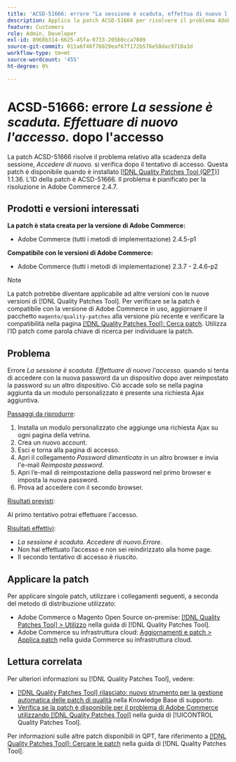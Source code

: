 ```yaml
---
title: 'ACSD-51666: errore "La sessione è scaduta, effettua di nuovo l’accesso." dopo l’accesso'
description: Applica la patch ACSD-51666 per risolvere il problema Adobe Commerce in cui l’errore *La sessione è scaduta. Accedi di nuovo.* si verifica dopo il tentativo di accesso.
feature: Customers
role: Admin, Developer
exl-id: 8968b314-6625-45fa-9733-20560cca7089
source-git-commit: 011a6f46f76029eaf67f172b576e58dac9710a3d
workflow-type: tm+mt
source-wordcount: '455'
ht-degree: 0%

---
```


# ACSD-51666: errore *La sessione è scaduta. Effettuare di nuovo l&#39;accesso.* dopo l&#39;accesso

La patch ACSD-51666 risolve il problema relativo alla scadenza della sessione, *Accedere di nuovo.* si verifica dopo il tentativo di accesso. Questa patch è disponibile quando è installato [[!DNL Quality Patches Tool (QPT)]](https://experienceleague.adobe.com/en/docs/commerce-operations/tools/quality-patches-tool/quality-patches-tool-to-self-serve-quality-patches) 1.1.36. L’ID della patch è ACSD-51666. Il problema è pianificato per la risoluzione in Adobe Commerce 2.4.7.

## Prodotti e versioni interessati

**La patch è stata creata per la versione di Adobe Commerce:**

* Adobe Commerce (tutti i metodi di implementazione) 2.4.5-p1

**Compatibile con le versioni di Adobe Commerce:**

* Adobe Commerce (tutti i metodi di implementazione) 2.3.7 - 2.4.6-p2

>[!NOTE]
>
>La patch potrebbe diventare applicabile ad altre versioni con le nuove versioni di [!DNL Quality Patches Tool]. Per verificare se la patch è compatibile con la versione di Adobe Commerce in uso, aggiornare il pacchetto `magento/quality-patches` alla versione più recente e verificare la compatibilità nella pagina [[!DNL Quality Patches Tool]: Cerca patch](https://experienceleague.adobe.com/tools/commerce-quality-patches/index.html). Utilizza l’ID patch come parola chiave di ricerca per individuare la patch.

## Problema

Errore *La sessione è scaduta. Effettuare di nuovo l&#39;accesso.* quando si tenta di accedere con la nuova password da un dispositivo dopo aver reimpostato la password su un altro dispositivo. Ciò accade solo se nella pagina aggiunta da un modulo personalizzato è presente una richiesta Ajax aggiuntiva.

<u>Passaggi da riprodurre</u>:

1. Installa un modulo personalizzato che aggiunge una richiesta Ajax su ogni pagina della vetrina.
1. Crea un nuovo account.
1. Esci e torna alla pagina di accesso.
1. Apri il collegamento *Password dimenticata* in un altro browser e invia l&#39;e-mail *Reimposta password*.
1. Apri l’e-mail di reimpostazione della password nel primo browser e imposta la nuova password.
1. Prova ad accedere con il secondo browser.

<u>Risultati previsti</u>:

Al primo tentativo potrai effettuare l&#39;accesso.

<u>Risultati effettivi</u>:

* *La sessione è scaduta. Accedere di nuovo.Errore*.
* Non hai effettuato l’accesso e non sei reindirizzato alla home page.
* Il secondo tentativo di accesso è riuscito.

## Applicare la patch

Per applicare singole patch, utilizzare i collegamenti seguenti, a seconda del metodo di distribuzione utilizzato:

* Adobe Commerce o Magento Open Source on-premise: [[!DNL Quality Patches Tool] > Utilizzo](/help/tools/quality-patches-tool/usage.md) nella guida di [!DNL Quality Patches Tool].
* Adobe Commerce su infrastruttura cloud: [Aggiornamenti e patch > Applica patch](https://experienceleague.adobe.com/docs/commerce-cloud-service/user-guide/develop/upgrade/apply-patches.html) nella guida Commerce su infrastruttura cloud.

## Lettura correlata

Per ulteriori informazioni su [!DNL Quality Patches Tool], vedere:

* [[!DNL Quality Patches Tool] rilasciato: nuovo strumento per la gestione automatica delle patch di qualità](https://experienceleague.adobe.com/en/docs/commerce-operations/tools/quality-patches-tool/quality-patches-tool-to-self-serve-quality-patches) nella Knowledge Base di supporto.
* [Verifica se la patch è disponibile per il problema di Adobe Commerce utilizzando  [!DNL Quality Patches Tool]](/help/tools/quality-patches-tool/patches-available-in-qpt/check-patch-for-magento-issue-with-magento-quality-patches.md) nella guida di [!UICONTROL Quality Patches Tool].


Per informazioni sulle altre patch disponibili in QPT, fare riferimento a [[!DNL Quality Patches Tool]: Cercare le patch](https://experienceleague.adobe.com/tools/commerce-quality-patches/index.html) nella guida di [!DNL Quality Patches Tool].
